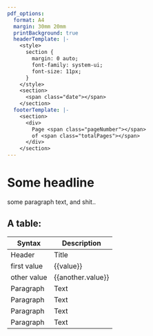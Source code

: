 ```yaml
---
pdf_options:
  format: A4
  margin: 30mm 20mm
  printBackground: true
  headerTemplate: |-
    <style>
      section {
        margin: 0 auto;
        font-family: system-ui;
        font-size: 11px;
      }
    </style>
    <section>
      <span class="date"></span>
    </section>
  footerTemplate: |-
    <section>
      <div>
        Page <span class="pageNumber"></span>
        of <span class="totalPages"></span>
      </div>
    </section>
---
```

# Some headline

some paragraph text, and shit.. 

## A table:

| Syntax      | Description |
| ----------- | ----------- |
| Header      | Title       |
| first value | {{value}}   |
| other value | {{another.value}} |
| Paragraph   | Text        |
| Paragraph   | Text        |
| Paragraph   | Text        |
| Paragraph   | Text        |